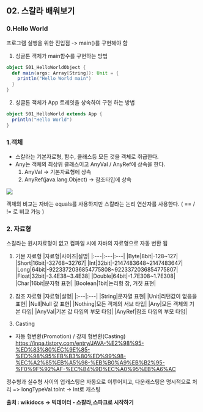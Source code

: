 ## 02. 스칼라 배워보기

### 0.Hello World

프로그램 실행을 위한 진입점 -> main()를 구현해야 함

1. 싱글톤 객체가 main함수를 구현하는 방법
```scala
object S01_HelloWorldObject {
  def main(args: Array[String]): Unit = {
    println("Hello World main")
  }
}
```

2. 싱글톤 객체가 App 트레잇을 상속하여 구현 하는 방법
```scala
object S01_HelloWorld extends App {
  println("Hello World")
}
```

### 1.객체

* 스칼라는 기본자료형, 함수, 클래스등 모든 것을 객체로 취급한다.
* Any는 객체의 최상위 클래스이고 AnyVal / AnyRef에 상속을 한다.
    1. AnyVal -> 기본자료형에 상속
    2. AnyRef(java.lang.Object) -> 참조타입에 상속

![](https://docs.scala-lang.org/resources/images/tour/unified-types-diagram.svg)

객체의 비교는 자바는 equals를 사용하지만 스칼라는 논리 연산자를 사용한다. ( == / != 로 비교 가능 )

### 2. 자료형 
스칼라는 원시자료형이 없고 컴파일 시에 자바의 자료형으로 자동 변환 됨

1. 기본 자료형
|자료형|사이즈|설명|
|:---|:---|:---|
|Byte|8bit|-128~127|
|Short|16bit|-32768~32767|
|Int|32bit|-2147483648~2147483647|
|Long|64bit|-9223372036854775808~9223372036854775807|
|Float|32bit|-3.4E38~3.4E38|
|Double|64bit|-1.7E308~1.7E308|
|Char|16bit|문자형 표현|
|Boolean|1bit|논리형 참, 거짓 표현|

2. 참조 자료형
|자료형|설명|
|:---|:---|
|String|문자열 표현|
|Unit|리턴값이 없음을 표현|
|Null|Null 값 표현|
|Nothing|모든 객체의 서브 타입|
|Any|모든 객체의 기본 타입|
|AnyVal|기본 값 타입의 부모 타입|
|AnyRef|참조 타입의 부모 타입|

3. Casting
* 자동 형변환(Promotion) / 강제 형변환(Casting)
https://inpa.tistory.com/entry/JAVA-%E2%98%95-%ED%83%80%EC%9E%85-%ED%98%95%EB%B3%80%ED%99%98-%EC%A2%85%EB%A5%98-%EB%B0%A9%EB%B2%95-%F0%9F%92%AF-%EC%B4%9D%EC%A0%95%EB%A6%AC

정수형과 실수형 사이의 업캐스팅은 자동으로 이루어지고, 다운캐스팅은 명시적으로 처리
    => longTypeVal.toInt -> Int로 캐스팅


**출처 : wikidocs -> 빅데이터 - 스칼라,스파크로 시작하기**

